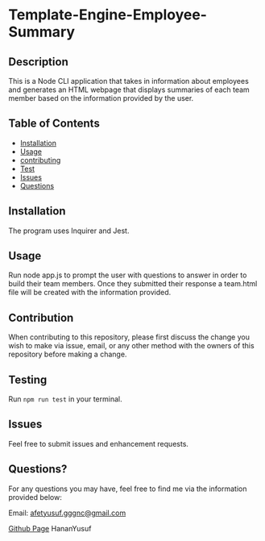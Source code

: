 # Template-Engine-Employee-Summary

## Description
This is a Node CLI application that takes in information about employees and generates an HTML webpage that displays summaries of each team member based on the information provided by the user.

## Table of Contents

* [Installation](#installation)
* [Usage](#usage)
* [contributing](#credits)
* [Test](#test)
* [Issues](#issues)
* [Questions](#questions)

## Installation
The program uses Inquirer and Jest.

## Usage
Run node app.js to prompt the user with questions to answer in order to build their team members. Once they submitted their response a team.html file will be created with the information provided.
## Contribution
When contributing to this repository, please first discuss the change you wish to make via issue, email, or any other method with the owners of this repository before making a change.

## Testing
Run `npm run test` in your terminal.

## Issues
Feel free to submit issues and enhancement requests.


## Questions?
For any questions you may have, feel free to find me via the information provided below:

Email:
afetyusuf.gggnc@gmail.com

[Github Page](https://github.com/HananYusuf/)
HananYusuf

